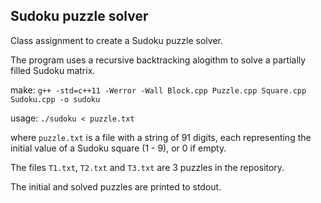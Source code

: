 ## Sudoku puzzle solver
Class assignment to create a Sudoku puzzle solver.

The program uses a recursive backtracking alogithm to solve a partially filled Sudoku matrix.

make: `g++ -std=c++11 -Werror -Wall Block.cpp Puzzle.cpp Square.cpp Sudoku.cpp -o sudoku`

usage: `./sudoku < puzzle.txt`

where `puzzle.txt` is a file with a string of 91 digits, each representing the initial value of a Sudoku square (1 - 9), or 
0 if empty.

The files `T1.txt`, `T2.txt` and `T3.txt` are 3 puzzles in the repository.

The initial and solved puzzles are printed to stdout.